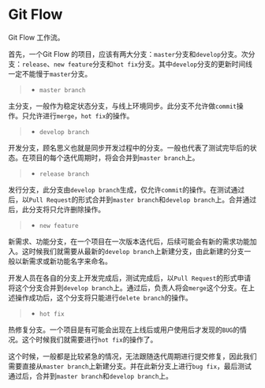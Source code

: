 # Git Flow

Git Flow 工作流。

首先，一个Git Flow 的项目，应该有两大分支：`master`分支和`develop`分支。次分支：`release`、`new feature`分支和`hot fix`分支。其中`develop`分支的更新时间线一定不能慢于`master`分支。

>* `master branch`

主分支，一般作为稳定状态分支，与线上环境同步。此分支不允许做`commit`操作。只允许进行`merge`，`hot fix`的操作。

>* `develop branch`

开发分支，顾名思义也就是同步开发过程中的分支。一般也代表了测试完毕后的状态。在项目的每个迭代周期时，将会合并到`master branch`上。

>* `release branch`

发行分支，此分支由`develop branch`生成，仅允许`commit`的操作。在测试通过后，以`Pull Request`的形式合并到`master branch`和`develop branch`上。合并通过后，此分支将只允许删除操作。

>* `new feature`

新需求、功能分支，在一个项目在一次版本迭代后，后续可能会有新的需求功能加入。这时候我们就需要从最新的`develop branch`上新建分支，由此新建的分支一般以新需求或新功能名字来命名。

开发人员在各自的分支上开发完成后，测试完成后，以`Pull Request`的形式申请将这个分支合并到`develop branch`上。通过后，负责人将会`merge`这个分支。在上述操作成功后，这个分支将只能进行`delete branch`的操作。

>* `hot fix`

热修复分支。一个项目是有可能会出现在上线后或用户使用后才发现的`BUG`的情况。这个时候我们就需要进行`hot fix`的操作了。

这个时候，一般都是比较紧急的情况，无法跟随迭代周期进行提交修复，因此我们需要直接从`master branch`上新建分支。并在此新分支上进行`bug fix`，最后测试通过后，合并到`master branch`和`develop branch`上。